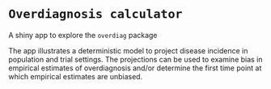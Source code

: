 # `Overdiagnosis calculator`

A shiny app to explore the `overdiag` package

The app illustrates a deterministic model to project disease incidence in
population and trial settings. The projections can be used to examine bias in
empirical estimates of overdiagnosis and/or determine the first time point at
which empirical estimates are unbiased.

